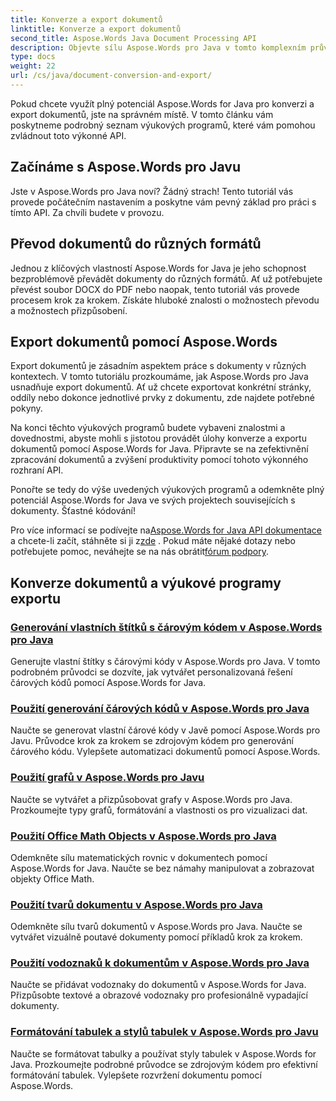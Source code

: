```yaml
---
title: Konverze a export dokumentů
linktitle: Konverze a export dokumentů
second_title: Aspose.Words Java Document Processing API
description: Objevte sílu Aspose.Words pro Java v tomto komplexním průvodci. Naučte se snadno převádět a exportovat dokumenty.
type: docs
weight: 22
url: /cs/java/document-conversion-and-export/
---
```


Pokud chcete využít plný potenciál Aspose.Words for Java pro konverzi a export dokumentů, jste na správném místě. V tomto článku vám poskytneme podrobný seznam výukových programů, které vám pomohou zvládnout toto výkonné API.

## Začínáme s Aspose.Words pro Javu
Jste v Aspose.Words pro Java noví? Žádný strach! Tento tutoriál vás provede počátečním nastavením a poskytne vám pevný základ pro práci s tímto API. Za chvíli budete v provozu.

## Převod dokumentů do různých formátů
Jednou z klíčových vlastností Aspose.Words for Java je jeho schopnost bezproblémově převádět dokumenty do různých formátů. Ať už potřebujete převést soubor DOCX do PDF nebo naopak, tento tutoriál vás provede procesem krok za krokem. Získáte hluboké znalosti o možnostech převodu a možnostech přizpůsobení.

## Export dokumentů pomocí Aspose.Words
Export dokumentů je zásadním aspektem práce s dokumenty v různých kontextech. V tomto tutoriálu prozkoumáme, jak Aspose.Words pro Java usnadňuje export dokumentů. Ať už chcete exportovat konkrétní stránky, oddíly nebo dokonce jednotlivé prvky z dokumentu, zde najdete potřebné pokyny.

Na konci těchto výukových programů budete vybaveni znalostmi a dovednostmi, abyste mohli s jistotou provádět úlohy konverze a exportu dokumentů pomocí Aspose.Words for Java. Připravte se na zefektivnění zpracování dokumentů a zvýšení produktivity pomocí tohoto výkonného rozhraní API.

Ponořte se tedy do výše uvedených výukových programů a odemkněte plný potenciál Aspose.Words for Java ve svých projektech souvisejících s dokumenty. Šťastné kódování!

 Pro více informací se podívejte na[Aspose.Words for Java API dokumentace](https://reference.aspose.com/words/java/) a chcete-li začít, stáhněte si ji z[zde](https://releases.aspose.com/words/java/) . Pokud máte nějaké dotazy nebo potřebujete pomoc, neváhejte se na nás obrátit[fórum podpory](https://forum.aspose.com/).

## Konverze dokumentů a výukové programy exportu
### [Generování vlastních štítků s čárovým kódem v Aspose.Words pro Java](./generating-custom-barcode-labels/)
Generujte vlastní štítky s čárovými kódy v Aspose.Words pro Java. V tomto podrobném průvodci se dozvíte, jak vytvářet personalizovaná řešení čárových kódů pomocí Aspose.Words for Java.
### [Použití generování čárových kódů v Aspose.Words pro Java](./using-barcode-generation/)
Naučte se generovat vlastní čárové kódy v Javě pomocí Aspose.Words pro Javu. Průvodce krok za krokem se zdrojovým kódem pro generování čárového kódu. Vylepšete automatizaci dokumentů pomocí Aspose.Words.
### [Použití grafů v Aspose.Words pro Javu](./using-charts/)
Naučte se vytvářet a přizpůsobovat grafy v Aspose.Words pro Java. Prozkoumejte typy grafů, formátování a vlastnosti os pro vizualizaci dat.
### [Použití Office Math Objects v Aspose.Words pro Java](./using-office-math-objects/)
Odemkněte sílu matematických rovnic v dokumentech pomocí Aspose.Words for Java. Naučte se bez námahy manipulovat a zobrazovat objekty Office Math.
### [Použití tvarů dokumentu v Aspose.Words pro Java](./using-document-shapes/)
Odemkněte sílu tvarů dokumentů v Aspose.Words pro Java. Naučte se vytvářet vizuálně poutavé dokumenty pomocí příkladů krok za krokem.
### [Použití vodoznaků k dokumentům v Aspose.Words pro Java](./using-watermarks-to-documents/)
Naučte se přidávat vodoznaky do dokumentů v Aspose.Words for Java. Přizpůsobte textové a obrazové vodoznaky pro profesionálně vypadající dokumenty.
### [Formátování tabulek a stylů tabulek v Aspose.Words pro Javu](./formatting-tables-and-table-styles/)
Naučte se formátovat tabulky a používat styly tabulek v Aspose.Words for Java. Prozkoumejte podrobné průvodce se zdrojovým kódem pro efektivní formátování tabulek. Vylepšete rozvržení dokumentu pomocí Aspose.Words.